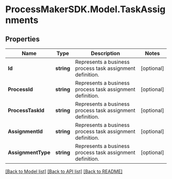 
# ProcessMakerSDK.Model.TaskAssignments

## Properties

Name | Type | Description | Notes
------------ | ------------- | ------------- | -------------
**Id** | **string** | Represents a business process task assignment definition. | [optional] 
**ProcessId** | **string** | Represents a business process task assignment definition. | [optional] 
**ProcessTaskId** | **string** | Represents a business process task assignment definition. | [optional] 
**AssignmentId** | **string** | Represents a business process task assignment definition. | [optional] 
**AssignmentType** | **string** | Represents a business process task assignment definition. | [optional] 

[[Back to Model list]](../README.md#documentation-for-models)
[[Back to API list]](../README.md#documentation-for-api-endpoints)
[[Back to README]](../README.md)

